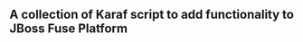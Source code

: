 A collection of Karaf script to add functionality to JBoss Fuse Platform
------------------------------------------------------------------------
